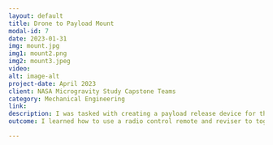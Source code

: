 ```yaml
---
layout: default
title: Drone to Payload Mount
modal-id: 7
date: 2023-01-31
img: mount.jpg
img1: mount2.png
img2: mount3.jpeg
video: 
alt: image-alt
project-date: April 2023
client: NASA Microgravity Study Capstone Teams
category: Mechanical Engineering
link:
description: I was tasked with creating a payload release device for the NASA Microgravity Study Capstone project. I communicated with the drone rental company, the drone manufacturer, and other colleges participating in the completion to create a device that fits everyone's needs. 
outcome: I learned how to use a radio control remote and reviser to toggle parabolic release switches and successfully dropped all payloads without issue. The device worked so well; it will continue to be used for the following years.  

---
```

